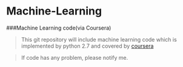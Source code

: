 # Machine-Learning
###Machine Learning code(via Coursera)

>This git repository will include machine learning code which is implemented by python 2.7 and covered by [coursera](https://www.coursera.org/learn/machine-learning/home/)
 
>If code has any problem, please notify me.
